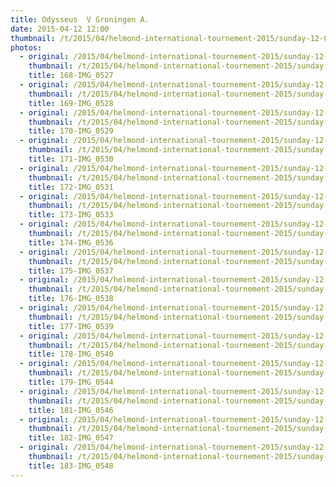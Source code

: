 ```yaml
---
title: Odysseus  V Groningen A.
date: 2015-04-12 12:00
thumbnail: /t/2015/04/helmond-international-tournement-2015/sunday-12-04-2015/odysseus-v-groningen-a/168-img_0527.jpg
photos:
  - original: /2015/04/helmond-international-tournement-2015/sunday-12-04-2015/odysseus-v-groningen-a/168-img_0527.jpg
    thumbnail: /t/2015/04/helmond-international-tournement-2015/sunday-12-04-2015/odysseus-v-groningen-a/168-img_0527.jpg
    title: 168-IMG_0527
  - original: /2015/04/helmond-international-tournement-2015/sunday-12-04-2015/odysseus-v-groningen-a/169-img_0528.jpg
    thumbnail: /t/2015/04/helmond-international-tournement-2015/sunday-12-04-2015/odysseus-v-groningen-a/169-img_0528.jpg
    title: 169-IMG_0528
  - original: /2015/04/helmond-international-tournement-2015/sunday-12-04-2015/odysseus-v-groningen-a/170-img_0529.jpg
    thumbnail: /t/2015/04/helmond-international-tournement-2015/sunday-12-04-2015/odysseus-v-groningen-a/170-img_0529.jpg
    title: 170-IMG_0529
  - original: /2015/04/helmond-international-tournement-2015/sunday-12-04-2015/odysseus-v-groningen-a/171-img_0530.jpg
    thumbnail: /t/2015/04/helmond-international-tournement-2015/sunday-12-04-2015/odysseus-v-groningen-a/171-img_0530.jpg
    title: 171-IMG_0530
  - original: /2015/04/helmond-international-tournement-2015/sunday-12-04-2015/odysseus-v-groningen-a/172-img_0531.jpg
    thumbnail: /t/2015/04/helmond-international-tournement-2015/sunday-12-04-2015/odysseus-v-groningen-a/172-img_0531.jpg
    title: 172-IMG_0531
  - original: /2015/04/helmond-international-tournement-2015/sunday-12-04-2015/odysseus-v-groningen-a/173-img_0533.jpg
    thumbnail: /t/2015/04/helmond-international-tournement-2015/sunday-12-04-2015/odysseus-v-groningen-a/173-img_0533.jpg
    title: 173-IMG_0533
  - original: /2015/04/helmond-international-tournement-2015/sunday-12-04-2015/odysseus-v-groningen-a/174-img_0536.jpg
    thumbnail: /t/2015/04/helmond-international-tournement-2015/sunday-12-04-2015/odysseus-v-groningen-a/174-img_0536.jpg
    title: 174-IMG_0536
  - original: /2015/04/helmond-international-tournement-2015/sunday-12-04-2015/odysseus-v-groningen-a/175-img_0537.jpg
    thumbnail: /t/2015/04/helmond-international-tournement-2015/sunday-12-04-2015/odysseus-v-groningen-a/175-img_0537.jpg
    title: 175-IMG_0537
  - original: /2015/04/helmond-international-tournement-2015/sunday-12-04-2015/odysseus-v-groningen-a/176-img_0538.jpg
    thumbnail: /t/2015/04/helmond-international-tournement-2015/sunday-12-04-2015/odysseus-v-groningen-a/176-img_0538.jpg
    title: 176-IMG_0538
  - original: /2015/04/helmond-international-tournement-2015/sunday-12-04-2015/odysseus-v-groningen-a/177-img_0539.jpg
    thumbnail: /t/2015/04/helmond-international-tournement-2015/sunday-12-04-2015/odysseus-v-groningen-a/177-img_0539.jpg
    title: 177-IMG_0539
  - original: /2015/04/helmond-international-tournement-2015/sunday-12-04-2015/odysseus-v-groningen-a/178-img_0540.jpg
    thumbnail: /t/2015/04/helmond-international-tournement-2015/sunday-12-04-2015/odysseus-v-groningen-a/178-img_0540.jpg
    title: 178-IMG_0540
  - original: /2015/04/helmond-international-tournement-2015/sunday-12-04-2015/odysseus-v-groningen-a/179-img_0544.jpg
    thumbnail: /t/2015/04/helmond-international-tournement-2015/sunday-12-04-2015/odysseus-v-groningen-a/179-img_0544.jpg
    title: 179-IMG_0544
  - original: /2015/04/helmond-international-tournement-2015/sunday-12-04-2015/odysseus-v-groningen-a/181-img_0546.jpg
    thumbnail: /t/2015/04/helmond-international-tournement-2015/sunday-12-04-2015/odysseus-v-groningen-a/181-img_0546.jpg
    title: 181-IMG_0546
  - original: /2015/04/helmond-international-tournement-2015/sunday-12-04-2015/odysseus-v-groningen-a/182-img_0547.jpg
    thumbnail: /t/2015/04/helmond-international-tournement-2015/sunday-12-04-2015/odysseus-v-groningen-a/182-img_0547.jpg
    title: 182-IMG_0547
  - original: /2015/04/helmond-international-tournement-2015/sunday-12-04-2015/odysseus-v-groningen-a/183-img_0548.jpg
    thumbnail: /t/2015/04/helmond-international-tournement-2015/sunday-12-04-2015/odysseus-v-groningen-a/183-img_0548.jpg
    title: 183-IMG_0548
---
```

